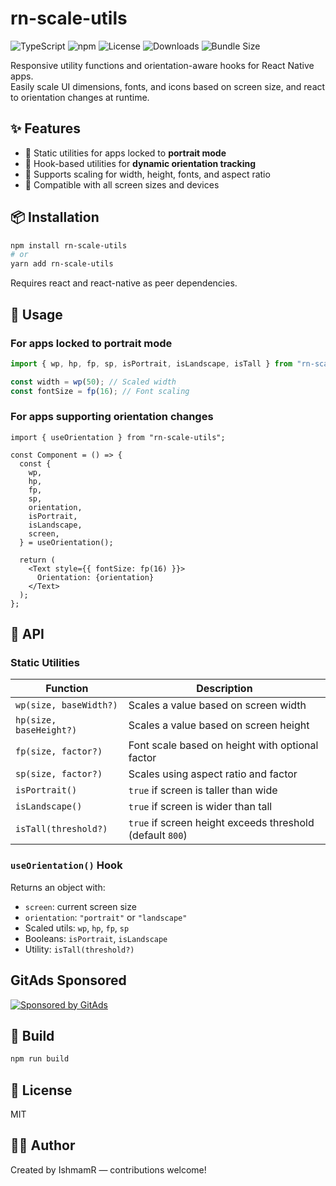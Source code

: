 # rn-scale-utils

![TypeScript](https://img.shields.io/badge/TypeScript-included-blue.svg)
![npm](https://img.shields.io/npm/v/rn-scale-utils)
![License](https://img.shields.io/npm/l/rn-scale-utils)
![Downloads](https://img.shields.io/npm/dw/rn-scale-utils)
![Bundle Size](https://img.shields.io/bundlephobia/minzip/rn-scale-utils)

Responsive utility functions and orientation-aware hooks for React Native apps.  
Easily scale UI dimensions, fonts, and icons based on screen size, and react to orientation changes at runtime.

## ✨ Features

- 📏 Static utilities for apps locked to **portrait mode**
- 🔁 Hook-based utilities for **dynamic orientation tracking**
- 🎯 Supports scaling for width, height, fonts, and aspect ratio
- 📱 Compatible with all screen sizes and devices

## 📦 Installation

```bash
npm install rn-scale-utils
# or
yarn add rn-scale-utils
```

Requires react and react-native as peer dependencies.

## 🧰 Usage

### For apps locked to portrait mode

```typescript
import { wp, hp, fp, sp, isPortrait, isLandscape, isTall } from "rn-scale-utils";

const width = wp(50); // Scaled width
const fontSize = fp(16); // Font scaling
```

### For apps supporting orientation changes

```tsx
import { useOrientation } from "rn-scale-utils";

const Component = () => {
  const {
    wp,
    hp,
    fp,
    sp,
    orientation,
    isPortrait,
    isLandscape,
    screen,
  } = useOrientation();

  return (
    <Text style={{ fontSize: fp(16) }}>
      Orientation: {orientation}
    </Text>
  );
};

```

## 📐 API

### Static Utilities

| Function                | Description                                               |
| ----------------------- | --------------------------------------------------------- |
| `wp(size, baseWidth?)`  | Scales a value based on screen width                      |
| `hp(size, baseHeight?)` | Scales a value based on screen height                     |
| `fp(size, factor?)`     | Font scale based on height with optional factor           |
| `sp(size, factor?)`     | Scales using aspect ratio and factor                      |
| `isPortrait()`          | `true` if screen is taller than wide                      |
| `isLandscape()`         | `true` if screen is wider than tall                       |
| `isTall(threshold?)`    | `true` if screen height exceeds threshold (default `800`) |

### `useOrientation()` Hook

Returns an object with:
- `screen`: current screen size
- `orientation`: `"portrait"` or `"landscape"`
- Scaled utils: `wp`, `hp`, `fp`, `sp`
- Booleans: `isPortrait`, `isLandscape`
- Utility: `isTall(threshold?)`

<!-- GitAds-Verify: 9P16DG7NMSC6WO1PXN2W11K2M7315YHE -->
## GitAds Sponsored
[![Sponsored by GitAds](https://gitads.dev/v1/ad-serve?source=ishmamr/rn-scale-utils@github)](https://gitads.dev/v1/ad-track?source=ishmamr/rn-scale-utils@github)

## 🔧 Build

```bash
npm run build
```

## 📜 License
MIT

## 👨‍💻 Author
Created by IshmamR — contributions welcome!
